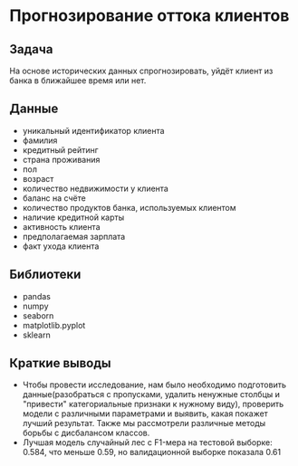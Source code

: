 # Прогнозирование оттока клиентов

## Задача

На основе исторических данных спрогнозировать, уйдёт клиент из банка в ближайшее время или нет.

## Данные

- уникальный идентификатор клиента
- фамилия
- кредитный рейтинг
- страна проживания
- пол
- возраст
- количество недвижимости у клиента
- баланс на счёте
- количество продуктов банка, используемых клиентом
- наличие кредитной карты
- активность клиента
- предполагаемая зарплата
- факт ухода клиента

## Библиотеки
- pandas
- numpy
- seaborn
- matplotlib.pyplot
- sklearn

## Краткие выводы

- Чтобы провести исследование, нам было необходимо подготовить данные(разобраться с пропусками, удалить ненужные столбцы и "привести" категориальные признаки к нужному виду), проверить модели с различными параметрами и выявить, какая покажет лучший результат. Также мы рассмотрели различные методы борьбы с дисбалансом классов.
- Лучшая модель случайный лес с F1-мера на тестовой выборке: 0.584, что меньше 0.59, но валидационной выборке показала 0.61
